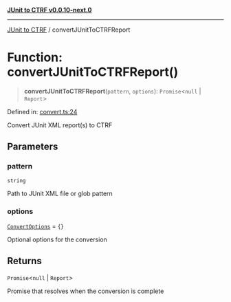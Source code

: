 [**JUnit to CTRF v0.0.10-next.0**](../README.md)

***

[JUnit to CTRF](../globals.md) / convertJUnitToCTRFReport

# Function: convertJUnitToCTRFReport()

> **convertJUnitToCTRFReport**(`pattern`, `options`): `Promise`\<`null` \| `Report`\>

Defined in: [convert.ts:24](https://github.com/ctrf-io/junit-to-ctrf/blob/main/src/convert.ts#L24)

Convert JUnit XML report(s) to CTRF

## Parameters

### pattern

`string`

Path to JUnit XML file or glob pattern

### options

[`ConvertOptions`](../interfaces/ConvertOptions.md) = `{}`

Optional options for the conversion

## Returns

`Promise`\<`null` \| `Report`\>

Promise that resolves when the conversion is complete
